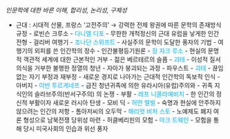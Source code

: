 _인문학에 대한 바른 이해, 합리성, 논리성, 구체성_

- 근대 : 시대적 산물, 프랑스 ‘고전주의’
	  → 강력한 전제 왕권에 따른 문학의 존재방식 규정
		- 로빈슨 크루소
			- <font color="#00b0f0">다니엘 디포</font>
			- 무한한 개척정신의 근대 유럽을 낳게한 인간 전형
		- 걸리버 여행기
			- <font color="#00b0f0">조나단 스위프트</font>
			- 사실주의 문학이 도달한 풍자의 기법
			- 여행기의 외피를 쓴 인간학의 정수
		- 인간불평등기원론
			- <font color="#00b0f0">장 자크 루소</font>
			- 현실의 문명적 객관적 세계에 대한 근본적인 거부
		- 젊은 베르테르의 슬픔
			- <font color="#00b0f0">괴테</font>
			- 이성적 질서의식을 거부한 불행한 정열의 청년
			- 자아가 붕괴되는 과정
		- 파우스트
			- <font color="#00b0f0">괴테</font>
			- 끊임없는 자기 부정과 재부정
			- 새로운 경지로 나아가는 근대적 인간학의 독보적 인식
		- 아버지
			- <font color="#00b0f0">이반 투르게네프</font>
			- 급진 청년귀족에 의한 유라시아(유럽)주의와
			- 귀족 지식인의 슬라브주의(반서구주의) 의 논쟁
		- 부활
			- <font color="#00b0f0">레프 니콜라예비치</font>
			- 한 인간의 정신적 부활이자 새로운 러시아 탄생
		- 모비 딕
			- <font color="#00b0f0">허먼 멜빌</font>
			- 숙명과 현실에 안주하지 않으려는 인간의 저항
		- 톰아저씨의 오두막
			- <font color="#00b0f0">해리엇 비처 스토</font>
			- 노예제도 폐지 여론 형성으로 남북전쟁 당위성 마련
		- 허클베리핀의 모험
			- <font color="#00b0f0">마크 트웨인</font>
			- 모험을 통해 당시 미국사회의 인습과 위선 풍자

